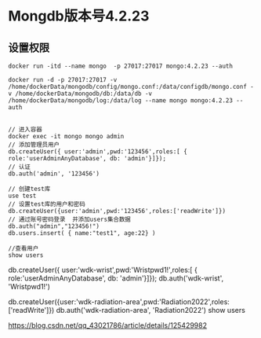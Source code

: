 # Mongdb版本号4.2.23

## 设置权限
```
docker run -itd --name mongo  -p 27017:27017 mongo:4.2.23 --auth

docker run -d -p 27017:27017 -v /home/dockerData/mongodb/config/mongo.conf:/data/configdb/mongo.conf -v /home/dockerData/mongodb/db:/data/db -v /home/dockerData/mongodb/log:/data/log --name mongo mongo:4.2.23 --auth


// 进入容器
docker exec -it mongo mongo admin
// 添加管理员用户
db.createUser({ user:'admin',pwd:'123456',roles:[ { role:'userAdminAnyDatabase', db: 'admin'}]});
// 认证
db.auth('admin', '123456')

// 创建test库
use test
// 设置test库的用户和密码
db.createUser({user:'admin',pwd:'123456',roles:['readWrite']})
// 通过账号密码登录  并添加users集合数据
db.auth("admin","123456!")
db.users.insert( { name:"test1", age:22} )

//查看用户
show users
```
db.createUser({ user:'wdk-wrist',pwd:'Wristpwd1!',roles:[ { role:'userAdminAnyDatabase', db: 'admin'}]});
db.auth('wdk-wrist', 'Wristpwd1!')

db.createUser({user:'wdk-radiation-area',pwd:'Radiation2022',roles:['readWrite']})
db.auth('wdk-radiation-area', 'Radiation2022')
show users

https://blog.csdn.net/qq_43021786/article/details/125429982

